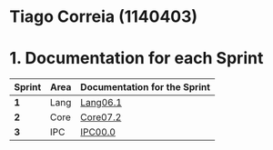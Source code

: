 **Tiago Correia** (1140403)
===============================

# 1. Documentation for each Sprint


|Sprint  | Area | Documentation for the Sprint |
|--------|------|------------------------------|
| **1**  | Lang | [Lang06.1](sp1)         |
| **2**  | Core  | [Core07.2](sp2)         |																				
| **3**  | IPC | [IPC00.0](sp3)         |	

